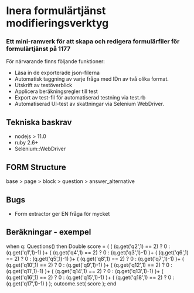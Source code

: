 # Inera formulärtjänst modifieringsverktyg
### Ett mini-ramverk för att skapa och redigera formulärfiler för formulärtjänst på 1177

För närvarande finns följande funktioner:
- Läsa in de exporterade json-filerna 
- Automatisk taggning av varje fråga med IDn av två olika format.
- Utskrift av testöverblick
- Applicera beräkningsregler till test
- Export av test-fil för automatiserad testning via test.rb
- Automatiserad UI-test av skattningar via Selenium WebDriver. 

## Tekniska baskrav
  - nodejs > 11.0
  - ruby 2.6+
  - Selenium::WebDriver

## FORM Structure
base > page > block > question > answer_alternative

## Bugs
+ Form extractor ger EN fråga för mycket

## Beräkningar - exempel
  when
  q: Questions()
  then
  Double score = ( 
  ( (q.get('q2',1)  == 2) ? 0 : (q.get('q1',1)-1) )+
  ( (q.get('q4',1)  == 2) ? 0 : (q.get('q3',1)-1) )+
  ( (q.get('q6',1)  == 2) ? 0 : (q.get('q5',1)-1) )+
  ( (q.get('q8',1)  == 2) ? 0 : (q.get('q7',1)-1) )+
  ( (q.get('q10',1) == 2) ? 0 : (q.get('q9',1)-1) )+
  ( (q.get('q12',1) == 2) ? 0 : (q.get('q11',1)-1) )+
  ( (q.get('q14',1) == 2) ? 0 : (q.get('q13',1)-1) )+
  ( (q.get('q16',1) == 2) ? 0 : (q.get('q15',1)-1) )+
  ( (q.get('q18',1) == 2) ? 0 : (q.get('q17',1)-1) ) 
  );
  outcome.set( score );
  end